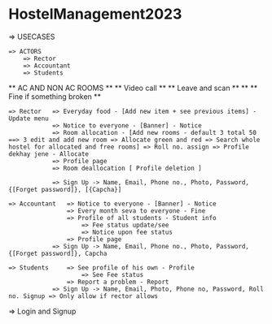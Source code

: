 # HostelManagement2023

=> USECASES

    => ACTORS
        => Rector
        => Accountant
        => Students

** AC AND NON AC ROOMS **
** Video call **
** Leave and scan **
** 
** Fine if something broken **

    => Rector   => Everyday food - [Add new item + see previous items] - Update menu
                => Notice to everyone - [Banner] - Notice
                => Room allocation - [Add new rooms - default 3 total 50 ==> 3 edit and add new room => Allocate green and red => Search whole hostel for allocated and free rooms] => Roll no. assign => Profile dekhay jene - Allocate
                => Profile page
                => Room deallocation [ Profile deletion ]

                => Sign Up -> Name, Email, Phone no., Photo, Password, {[Forget password]}, [{Capcha}]

    => Accountant   => Notice to everyone - [Banner] - Notice
                    => Every month seva to everyone - Fine
                    => Profile of all students - Student info
                        => Fee status update/see
                        => Notice upon fee status
                    => Profile page
                => Sign Up -> Name, Email, Phone no., Photo, Password, {[Forget password]}, Capcha

    => Students     => See profile of his own - Profile
                        => See Fee status
                    => Report a problem - Report
                => Sign Up -> Name, Email, Photo, Phone no, Password, Roll no. Signup => Only allow if rector allows

=> Login and Signup
